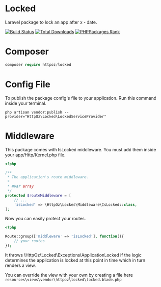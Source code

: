 # Locked
Laravel package to lock an app after x - date.

[![Build Status](https://travis-ci.org/httpoz/locked.svg)](https://travis-ci.org/httpoz/locked)
[![Total Downloads](https://poser.pugx.org/httpoz/locked/d/total.svg)](https://packagist.org/packages/httpoz/locked)
[![PHPPackages Rank](http://phppackages.org/p/httpoz/locked/badge/rank.svg)](http://phppackages.org/p/httpoz/locked)

# Composer
```php
composer require httpoz/locked
```

# Config File
To publish the package config's file to your application. Run this command inside your terminal.

```
php artisan vendor:publish --provider="HttpOz\Locked\LockedServiceProvider"
```

# Middleware
This package comes with IsLocked middleware. You must add them inside your app/Http/Kernel.php file.

```php
<?php

/**
 * The application's route middleware.
 *
 * @var array
 */
protected $routeMiddleware = [
    // ...
	'isLocked' => \HttpOz\Locked\Middleware\IsLocked::class,
];
```

Now you can easily protect your routes.

```php
<?php

Route::group(['middleware' => 'isLocked'], function(){
	// your routes
});

```

It throws \HttpOz\Locked\Exceptions\ApplicationLocked if the logic determines the application is locked at this point in time which in turn renders a view.

You can override the view with your own by creating a file here `resources\views\vendor\httpoz\locked\locked.blade.php`
